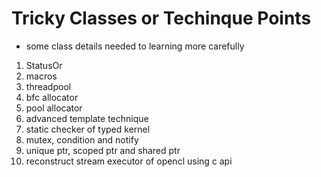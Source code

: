 # Tricky Classes or Techinque Points
* some class details needed to learning more carefully
1. StatusOr
2. macros
3. threadpool
4. bfc allocator
5. pool allocator
6. advanced template technique
7. static checker of typed kernel
8. mutex, condition and notify
9. unique ptr, scoped ptr and shared ptr
10. reconstruct stream executor of opencl using c api
